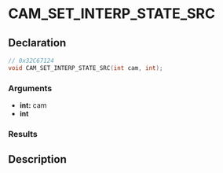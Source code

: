 # CAM_SET_INTERP_STATE_SRC

## Declaration
```cpp
// 0x32C67124
void CAM_SET_INTERP_STATE_SRC(int cam, int);
```

### Arguments
- **int:** cam
- **int**

### Results

## Description
